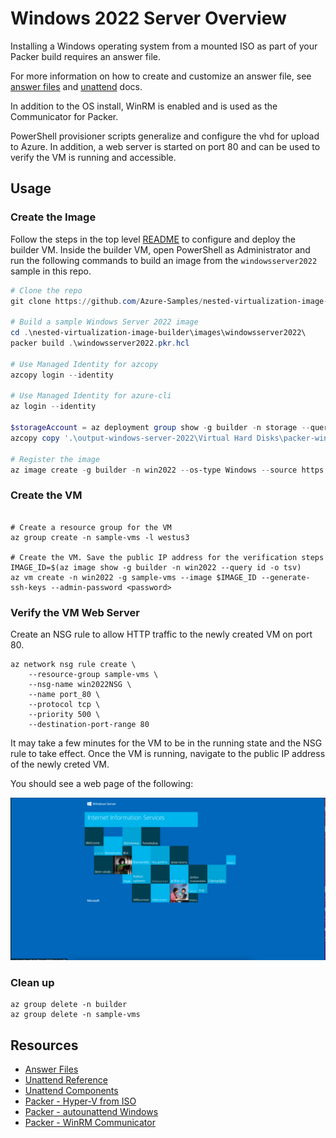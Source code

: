 # Windows 2022 Server Overview

Installing a Windows operating system from a mounted ISO as part of your Packer build requires an answer file. 

For more information on how to create and customize an answer file, see [answer files](https://docs.microsoft.com/en-us/windows-hardware/manufacture/desktop/update-windows-settings-and-scripts-create-your-own-answer-file-sxs?view=windows-11) and [unattend](https://docs.microsoft.com/en-us/windows-hardware/customize/desktop/unattend/) docs.

In addition to the OS install, WinRM is enabled and is used as the Communicator for Packer.

PowerShell provisioner scripts generalize and configure the vhd for upload to Azure. In addition, a web server is started on port 80 and can be used to verify the VM is running and accessible. 

## Usage

### Create the Image

Follow the steps in the top level [README](../../README.md) to configure and deploy the builder VM. Inside the builder VM, open PowerShell as Administrator and run the following commands to build an image from the `windowsserver2022` sample in this repo.


``` powershell
# Clone the repo
git clone https://github.com/Azure-Samples/nested-virtualization-image-builder --config core.autocrlf=input

# Build a sample Windows Server 2022 image
cd .\nested-virtualization-image-builder\images\windowsserver2022\
packer build .\windowsserver2022.pkr.hcl

# Use Managed Identity for azcopy
azcopy login --identity

# Use Managed Identity for azure-cli
az login --identity

$storageAccount = az deployment group show -g builder -n storage --query 'properties.outputs.storageAccount.value' -o tsv
azcopy copy '.\output-windows-server-2022\Virtual Hard Disks\packer-win2022.vhd' "https://$storageAccount.blob.core.windows.net/images/win2022.vhd"

# Register the image
az image create -g builder -n win2022 --os-type Windows --source https://$storageAccount.blob.core.windows.net/images/win2022.vhd

```

### Create the VM

```shell

# Create a resource group for the VM
az group create -n sample-vms -l westus3

# Create the VM. Save the public IP address for the verification steps 
IMAGE_ID=$(az image show -g builder -n win2022 --query id -o tsv)
az vm create -n win2022 -g sample-vms --image $IMAGE_ID --generate-ssh-keys --admin-password <password>
```

### Verify the VM Web Server

Create an NSG rule to allow HTTP traffic to the newly created VM on port 80.

```shell
az network nsg rule create \
    --resource-group sample-vms \
    --nsg-name win2022NSG \
    --name port_80 \
    --protocol tcp \
    --priority 500 \
    --destination-port-range 80
```

It may take a few minutes for the VM to be in the running state and the NSG rule to take effect. Once the VM is running, navigate to the public IP address of the newly creted VM.

You should see a web page of the following:

![IIS Web Page](../../docs/iis-web-page-sample.png)


### Clean up

```shell
az group delete -n builder
az group delete -n sample-vms
```


## Resources

- [Answer Files](https://docs.microsoft.com/en-us/windows-hardware/manufacture/desktop/update-windows-settings-and-scripts-create-your-own-answer-file-sxs?view=windows-11)
- [Unattend Reference](https://docs.microsoft.com/en-us/windows-hardware/customize/desktop/unattend/)
- [Unattend Components](https://docs.microsoft.com/en-us/windows-hardware/customize/desktop/unattend/components-b-unattend)
- [Packer - Hyper-V from ISO](https://www.packer.io/plugins/builders/hyperv/iso)
- [Packer - autounattend Windows](https://www.packer.io/guides/automatic-operating-system-installs/autounattend_windows)
- [Packer - WinRM Communicator](https://www.packer.io/docs/communicators/winrm)